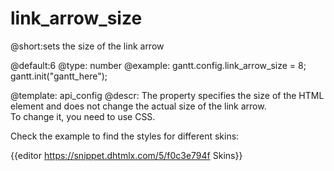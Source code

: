 link_arrow_size
=============
@short:sets the size of the link arrow 
	
@default:6
@type: number
@example:
gantt.config.link_arrow_size = 8;
gantt.init("gantt_here");


@template:	api_config
@descr:
The property specifies the size of the HTML element and does not change the actual size of the link arrow.<br>
To change it, you need to use CSS.

Check the example to find the styles for different skins: 

{{editor	https://snippet.dhtmlx.com/5/f0c3e794f	Skins}}

